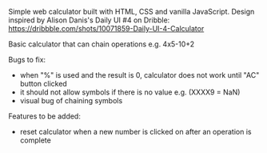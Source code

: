 Simple web calculator built with HTML, CSS and vanilla JavaScript.
Design inspired by Alison Danis's Daily UI #4 on Dribble: https://dribbble.com/shots/10071859-Daily-UI-4-Calculator

Basic calculator that can chain operations e.g. 4x5-10+2

Bugs to fix:
- when "%" is used and the result is 0, calculator does not work until "AC" button clicked
- it should not allow symbols if there is no value e.g. (XXXX9 = NaN)
- visual bug of chaining symbols

Features to be added:
- reset calculator when a new number is clicked on after an operation is complete
